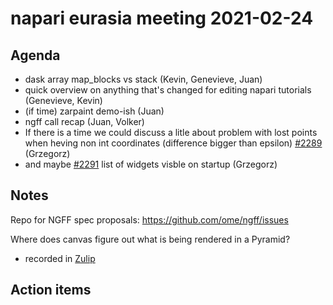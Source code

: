 # napari eurasia meeting 2021-02-24

## Agenda

- dask array map_blocks vs stack (Kevin, Genevieve, Juan)
- quick overview on anything that's changed for editing napari tutorials (Genevieve, Kevin)
- (if time) zarpaint demo-ish (Juan)
- ngff call recap (Juan, Volker)
- If there is a time we could discuss a litle about problem with lost points when heving non int coordinates (difference bigger than epsilon) [#2289](https://github.com/napari/napari/pull/2289) (Grzegorz)
- and maybe [#2291](https://github.com/napari/napari/issues/2291) list of widgets visble on startup (Grzegorz)

Notes
-----

Repo for NGFF spec proposals: https://github.com/ome/ngff/issues

Where does canvas figure out what is being rendered in a Pyramid?
- recorded in [Zulip](https://napari.zulipchat.com/#narrow/stream/215290-dev-meeting/topic/eurasia.202021-02-24/near/227568510)

Action items
------------
